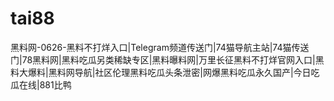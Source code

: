# tai88
黑料网-0626-黑料不打烊入口|Telegram频道传送门|74猫导航主站|74猫传送门|78黑料网|黑料吃瓜另类稀缺专区|黑料曝料网|万里长征黑料不打烊官网入口|黑料大爆料|黑料网导航|社区伦理黑料吃瓜头条泄密|网爆黑料吃瓜永久国产|今日吃瓜在线|881比鸭
